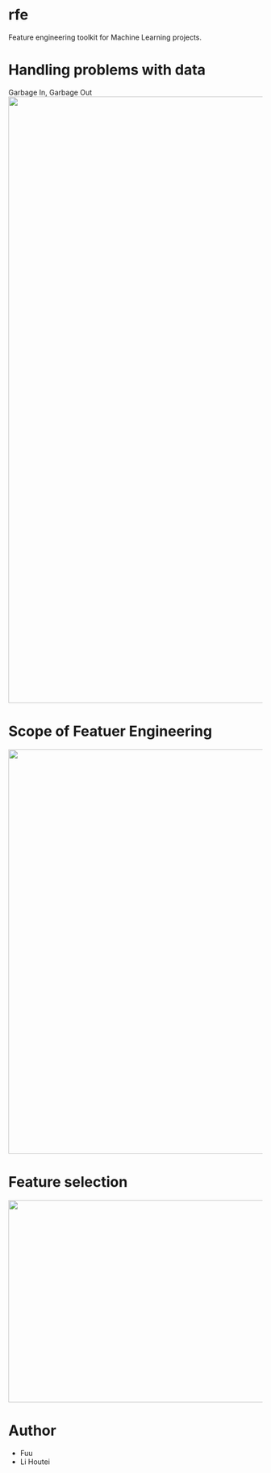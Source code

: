 # rfe
Feature engineering toolkit for Machine Learning projects.

# Handling problems with data
Garbage In, Garbage Out
<img src="https://user-images.githubusercontent.com/78530659/137845348-d07e57f5-8cd3-4f47-9fbb-fde6291d8519.png" width="1200">

# Scope of Featuer Engineering
<img src="https://user-images.githubusercontent.com/78530659/137846338-fe324a84-e37b-4563-8541-e9b23e15f031.png" width="800">

# Feature selection
<img src="https://user-images.githubusercontent.com/78530659/138012490-358b6dd6-59e3-491c-a6ba-8c162921e1e4.png" width="800" height="400">









# Author

* Fuu
* Li Houtei

